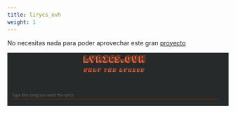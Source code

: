 ```yaml
---
title: lirycs_ovh
weight: 1
---
```


No necesitas nada para poder aprovechar este gran [proyecto](https://lyrics.ovh/)

![Pasted image 20250613163525.png](Pasted-image-20250613163525.png)